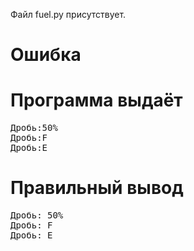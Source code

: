 Файл fuel.py присутствует.
# Ошибка
# Программа выдаёт
<pre>
Дробь:50%
Дробь:F
Дробь:E
</pre>
# Правильный вывод
<pre>Дробь: 50%
Дробь: F
Дробь: E
</pre>